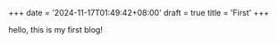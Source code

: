 +++
date = '2024-11-17T01:49:42+08:00'
draft = true
title = 'First'
+++

hello, this is my first blog!